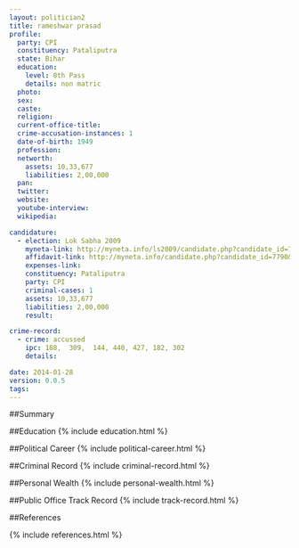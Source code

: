 ```yaml
---
layout: politician2
title: rameshwar prasad
profile: 
  party: CPI
  constituency: Pataliputra
  state: Bihar
  education: 
    level: 8th Pass
    details: non matric
  photo: 
  sex: 
  caste: 
  religion: 
  current-office-title: 
  crime-accusation-instances: 1
  date-of-birth: 1949
  profession: 
  networth: 
    assets: 10,33,677
    liabilities: 2,00,000
  pan: 
  twitter: 
  website: 
  youtube-interview: 
  wikipedia: 

candidature: 
  - election: Lok Sabha 2009
    myneta-link: http://myneta.info/ls2009/candidate.php?candidate_id=7790
    affidavit-link: http://myneta.info/candidate.php?candidate_id=7790&scan=original
    expenses-link: 
    constituency: Pataliputra 
    party: CPI
    criminal-cases: 1
    assets: 10,33,677
    liabilities: 2,00,000
    result:  

crime-record: 
  - crime: accussed
    ipc: 188,  309,  144, 440, 427, 182, 302
    details:  

date: 2014-01-28
version: 0.0.5
tags: 
---
```

##Summary


##Education
{% include education.html %}


##Political Career
{% include political-career.html %}


##Criminal Record
{% include criminal-record.html %}


##Personal Wealth
{% include personal-wealth.html %}


##Public Office Track Record
{% include track-record.html %}


##References


{% include references.html %}